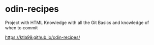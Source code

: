 # odin-recipes

Project with HTML Knowledge with all the Git Basics and knowledge of when to commit 

https://ktla99.github.io/odin-recipes/
